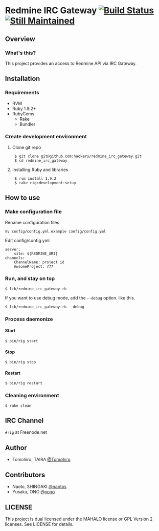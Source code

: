 Redmine IRC Gateway [![Build Status](http://secure.travis-ci.org/hackers/redmine_irc_gateway.png)](http://secure.travis-ci.org/hackers/redmine_irc_gateway) [![Still Maintained](http://stillmaintained.com/hackers/redmine_irc_gateway.png)](http://stillmaintained.com/hackers/redmine_irc_gateway)
================================================================================


Overview
-------------------------------------------------------------------------------

### What's this?

This project provides an access to Redmine API via IRC Gateway.


Installation
-------------------------------------------------------------------------------

### Requirements

- RVM
- Ruby 1.9.2+
- RubyGems
    - Rake
    - Bundler


### Create development environment

1. Clone git repo

        $ git clone git@github.com:hackers/redmine_irc_gateway.git
        $ cd redmine_irc_gateway

2. Installing Ruby and libraries

        $ rvm install 1.9.2
        $ rake rig:development:setup


How to use
-------------------------------------------------------------------------------

### Make configuration file

Rename configuration files

    mv config/config.yml.example config/config.yml

Edit config/config.yml

    server:
        site: ${REDMINE_URI}
    channels:
        ChannelName: project id
        AwsomeProject: 777


### Run, and stay on top

    $ lib/redmine_irc_gateway.rb

If you want to use debug mode, add the `--debug` option. like this.

    $ lib/redmine_irc_gateway.rb --debug


### Process daemonize

#### Start

    $ bin/rig start

#### Stop

    $ bin/rig stop

#### Restart

    $ bin/rig restart


### Cleaning environment

    $ rake clean


IRC Channel
-------------------------------------------------------------------------------

`#rig` at Freenode.net


Author
-------------------------------------------------------------------------------

- Tomohiro, TAIRA [@Tomohiro](http://twitter.com/Tomohiro)


Contributors
-------------------------------------------------------------------------------

- Naoto, SHINGAKI [@naotos](http://twitter.com/naotos)
- Yusaku, ONO [@yono](http://twitter.com/yono)


LICENSE
-------------------------------------------------------------------------------

This project is dual licensed under the MAHALO license or GPL Version 2 licenses.
See LICENSE for details.
